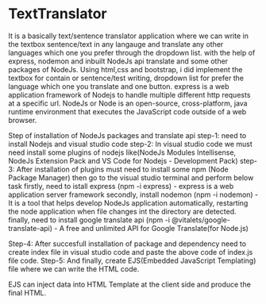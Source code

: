 # TextTranslator
It is a basically text/sentence translator application where we can write in the textbox sentence/text in any langauge and translate any other languages which one you prefer through the dropdown list.
with the help of express, nodemon and inbuilt NodeJs api translate and some other packages of NodeJs.
Using html,css and bootstrap, i did implement the textbox for contain or sentence/test writing, dropdown list for prefer the language which one you translate and one button.
express is a web application framework of Nodejs to handle multiple different http requests at a specific url.
NodeJs or Node is an open-source, cross-platform, java runtime environment that executes the JavaScript code outside of a web browser.

Step of installation of NodeJs packages and translate api
step-1: need to install Nodejs and visual studio code 
step-2: In visual studio code we must need install some plugins of nodejs like(NodeJs Modules Intellisense, NodeJs Extension Pack and  VS Code for Nodejs - Development Pack)
step-3: After installation of plugins must need to install some npm (Node Package Manager) then go to the visual studio terminal and perform below task
         firstly, need to istall express (npm -i express) - express is a web application server framework
         secondly, install nodemon (npm -i nodemon) - It is a tool that helps develop NodeJs application automatically, restarting the node application when file changes int the                      directory are detected. 
         finally, need to install google translate api (npm -i @vitalets/google-translate-api) - A free and unlimited API for Google Translate(for Node.js) 

Step-4: After succesfull installation of package and dependency need to create index file in visual studio code and paste the above code of index.js file code.
Step-5: And finally, create EJS(Embedded JavaScript Templating) file where we can write the HTML code.

EJS can inject data into HTML Template at the client side and produce the final HTML.
